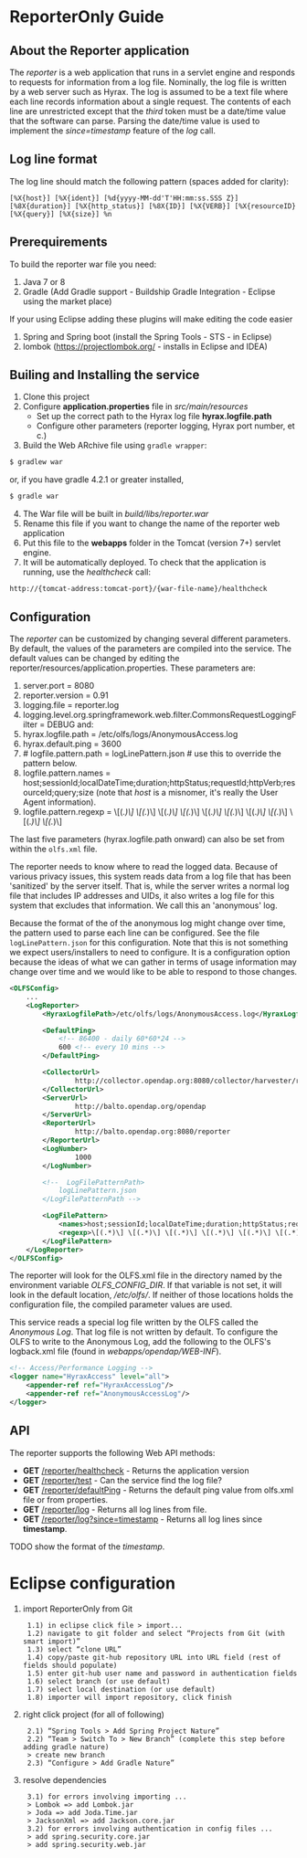 ﻿# ReporterOnly Guide
## About the Reporter application
The _reporter_ is a web application that runs in a servlet engine and responds to requests
for information from a log file. Nominally, the log file is written by a web server
such as Hyrax. The log is assumed to be a text file where each line records information
about a single request. The contents of each line are unrestricted except that the _third_ 
token must be a date/time value that the software can parse. Parsing the date/time value is
used to implement the _since=timestamp_ feature of the _log_ call.

## Log line format
The log line should match the following pattern (spaces added for clarity):

```
[%X{host}] [%X{ident}] [%d{yyyy-MM-dd'T'HH:mm:ss.SSS Z}] [%8X{duration}] [%X{http_status}] [%8X{ID}] [%X{VERB}] [%X{resourceID} [%X{query}] [%X{size}] %n
```

## Prerequirements
To build the reporter war file you need:

1. Java 7 or 8 
1. Gradle (Add Gradle support - Buildship Gradle Integration - Eclipse using the market place)

If your using Eclipse adding these plugins will make editing the code easier
1. Spring and Spring boot (install the Spring Tools - STS - in Eclipse)
1. lombok (https://projectlombok.org/ - installs in Eclipse and IDEA)

## Builing and Installing the service
1. Clone this project
2. Configure **application.properties** file in _src/main/resources_
    * Set up the correct path to the Hyrax log file **hyrax.logfile.path**
    * Configure other parameters (reporter logging, Hyrax port number, et c.)
3. Build the Web ARchive file using ```gradle wrapper```:

```sh
$ gradlew war
```

or, if you have gradle 4.2.1 or greater installed, 

```sh
$ gradle war
```

4. The War file will be built in _build/libs/reporter.war_
5. Rename this file if you want to change the name of the reporter web application
6. Put this file to the **webapps** folder in the Tomcat (version 7+) servlet engine.
7. It will be automatically deployed. To check that the application is running, use the _healthcheck_ call:

```
http://{tomcat-address:tomcat-port}/{war-file-name}/healthcheck
```

## Configuration
The _reporter_ can be customized by changing several different parameters. By default, the
values of the parameters are compiled into the service. The default values can be changed 
by editing the reporter/resources/application.properties. These parameters are:
1. server.port = 8080
1. reporter.version = 0.91
1. logging.file = reporter.log
1. logging.level.org.springframework.web.filter.CommonsRequestLoggingFilter = DEBUG
and:
1. hyrax.logfile.path = /etc/olfs/logs/AnonymousAccess.log
1. hyrax.default.ping = 3600
1. \# logfile.pattern.path = logLinePattern.json # use this to override the pattern below.
1. logfile.pattern.names = host;sessionId;localDateTime;duration;httpStatus;requestId;httpVerb;resourceId;query;size (note that _host_ is a misnomer, it's really the User Agent information).
1. logfile.pattern.regexp = \\[(.*)\\] \\[(.*)\\] \\[(.*)\\] \\[(.*)\\] \\[(.*)\\] \\[(.*)\\] \\[(.*)\\] \\[(.*)\\] \\[(.*)\\] \\[(.*)\\]

The last five parameters (hyrax.logfile.path onward) can also be set from within the ```olfs.xml```
file.

The reporter needs to know where to read the logged data. Because of
various privacy issues, this system reads data from a log file that
has been 'sanitized' by the server itself. That is, while the server
writes a normal log file that includes IP addresses and UIDs, it also 
writes a log file for this system that excludes that information. We
call this an 'anonymous' log.

Because the format of the of the anonymous log might change over time,
the pattern used to parse each line can be configured. See the file
`logLinePattern.json` for this configuration. Note that this is not
something we expect users/installers to need to configure. It is a 
configuration option because the ideas of what we can gather in terms
of usage information may change over time and we would like to be
able to respond to those changes.

```xml
<OLFSConfig>
    ...
    <LogReporter>
        <HyraxLogfilePath>/etc/olfs/logs/AnonymousAccess.log</HyraxLogfilePath>

        <DefaultPing>
            <!-- 86400 - daily 60*60*24 -->
            600 <!-- every 10 mins -->
        </DefaultPing>

        <CollectorUrl>
                http://collector.opendap.org:8080/collector/harvester/registration?
        </CollectorUrl>
        <ServerUrl>
                http://balto.opendap.org/opendap
        </ServerUrl>
        <ReporterUrl>
                http://balto.opendap.org:8080/reporter
        </ReporterUrl>
        <LogNumber>
                1000
        </LogNumber>

        <!--  LogFilePatternPath>
            logLinePattern.json
        </LogFilePatternPath -->

        <LogFilePattern>
            <names>host;sessionId;localDateTime;duration;httpStatus;requestId;httpVerb;resourceId;query;size</names>
            <regexp>\[(.*)\] \[(.*)\] \[(.*)\] \[(.*)\] \[(.*)\] \[(.*)\] \[(.*)\] \[(.*)\] \[(.*)\] \[(.*)\]</regexp>
        </LogFilePattern>
    </LogReporter>
</OLFSConfig>
```

The reporter will look for the OLFS.xml file in the directory named by the environment
variable _OLFS_CONFIG_DIR_. If that variable is not set, it will look in the default 
location, _/etc/olfs/_. If neither of those locations holds the configuration file, the
compiled parameter values are used.

This service reads a special log file written by the OLFS called the _Anonymous Log_. That 
log file is not written by default. To configure the OLFS to write to the Anonymous Log, add
the following to the OLFS's logback.xml file (found in _webapps/opendap/WEB-INF_).

```xml
<!-- Access/Performance Logging -->
<logger name="HyraxAccess" level="all">
    <appender-ref ref="HyraxAccessLog"/>
    <appender-ref ref="AnonymousAccessLog"/>
</logger>
```

## API
The reporter supports the following Web API methods:
* **GET** [/reporter/healthcheck]() - Returns the application version
* **GET** [/reporter/test]() - Can the service find the log file?
* **GET** [/reporter/defaultPing]() - Returns the default ping value from olfs.xml file or from properties.
* **GET** [/reporter/log]() - Returns all log lines from file.
* **GET** [/reporter/log?since=timestamp]() - Returns all log lines since **timestamp**.

TODO show the format of the _timestamp_.

# Eclipse configuration

1) import ReporterOnly from Git

        1.1) in eclipse click file > import...
        1.2) navigate to git folder and select “Projects from Git (with smart import)”
        1.3) select “clone URL”
        1.4) copy/paste git-hub repository URL into URL field (rest of fields should populate)
        1.5) enter git-hub user name and password in authentication fields
        1.6) select branch (or use default)
        1.7) select local destination (or use default)
        1.8) importer will import repository, click finish

2) right click project (for all of following)

        2.1) “Spring Tools > Add Spring Project Nature”
        2.2) “Team > Switch To > New Branch” (complete this step before adding gradle nature)
		> create new branch 
        2.3) “Configure > Add Gradle Nature”
        
3) resolve dependencies

        3.1) for errors involving importing ...
		> Lombok => add Lombok.jar
		> Joda => add Joda.Time.jar
		> JacksonXml => add Jackson.core.jar
        3.2) for errors involving authentication in config files ...
		> add spring.security.core.jar
		> add spring.security.web.jar

